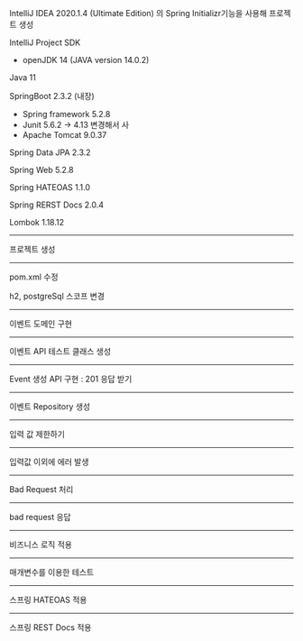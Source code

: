 IntelliJ IDEA 2020.1.4 (Ultimate Edition) 의 Spring Initializr기능을 사용해 프로젝트 생성

IntelliJ Project SDK

- openJDK 14 (JAVA version 14.0.2)

Java 11

SpringBoot 2.3.2  (내장)

- Spring framework 5.2.8
- Junit 5.6.2 -> 4.13 변경해서 사
- Apache Tomcat 9.0.37

Spring Data JPA 2.3.2

Spring Web 5.2.8

Spring HATEOAS 1.1.0

Spring RERST Docs 2.0.4

Lombok 1.18.12

---------------------
프로젝트 생성 

--------
pom.xml 수정

h2, postgreSql 스코프 변경

---
이벤트 도메인 구현

----
이벤트 API 테스트 클래스 생성

---
Event 생성 API 구현 : 201 응답 받기

----
이벤트 Repository 생성

----
입력 값 제한하기

---
입력값 이외에 에러 발생

---
Bad Request 처리 

---
bad request 응답

---
비즈니스 로직 적용

---
매개변수를 이용한 테스트

---
스프링 HATEOAS 적용

---
스프링 REST Docs 적용

